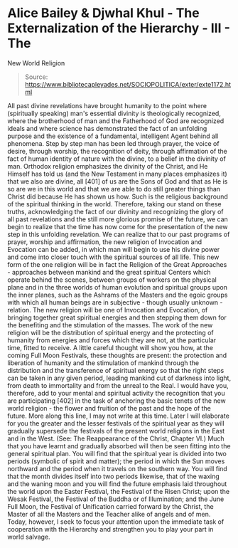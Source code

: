 # Alice Bailey & Djwhal Khul - The Externalization of the Hierarchy - III - The
New World Religion

> Source: https://www.bibliotecapleyades.net/SOCIOPOLITICA/exter/exte1172.html

All past divine revelations have brought humanity to the point where (spiritually speaking) man's essential divinity is theologically recognized, where the brotherhood of man and the Fatherhood of God are recognized ideals and where science has demonstrated the fact of an unfolding purpose and the existence of a fundamental, intelligent Agent behind all phenomena. Step by step man has been led through prayer, the voice of desire, through worship, the recognition of deity, through affirmation of the fact of human identity of nature with the divine, to a belief in the divinity of man. Orthodox religion emphasizes the divinity of the Christ, and He Himself has told us (and the New Testament in many places emphasizes it) that we also are divine, all [401] of us are the Sons of God and that as He is so are we in this world and that we are able to do still greater things than Christ did because He has shown us how. Such is the religious background of the spiritual thinking in the world. Therefore, taking our stand on these truths, acknowledging the fact of our divinity and recognizing the glory of all past revelations and the still more glorious promise of the future, we can begin to realize that the time has now come for the presentation of the new step in this unfolding revelation. We can realize that to our past programs of prayer, worship and affirmation, the new religion of Invocation and Evocation can be added, in which man will begin to use his divine power and come into closer touch with the spiritual sources of all life.
This new form of the one religion will be in fact the Religion of the Great Approaches - approaches between mankind and the great spiritual Centers which operate behind the scenes, between groups of workers on the physical plane and in the three worlds of human evolution and spiritual groups upon the inner planes, such as the Ashrams of the Masters and the egoic groups with which all human beings are in subjective - though usually unknown - relation.
The new religion will be one of Invocation and Evocation, of bringing together great spiritual energies and then stepping them down for the benefiting and the stimulation of the masses. The work of the new religion will be the distribution of spiritual energy and the protecting of humanity from energies and forces which they are not, at the particular time, fitted to receive. A little careful thought will show you how, at the coming Full Moon Festivals, these thoughts are present: the protection and liberation of humanity and the stimulation of mankind through the distribution and the transference of spiritual energy so that the right steps can be taken in any given period, leading mankind cut of darkness into light, from death to immortality and from the unreal to the Real.
I would have you, therefore, add to your mental and spiritual activity the recognition that you are participating [402] in the task of anchoring the basic tenets of the new world religion - the flower and fruition of the past and the hope of the future.
More along this line, I may not write at this time. Later I will elaborate for you the greater and the lesser festivals of the spiritual year as they will gradually supersede the festivals of the present world religions in the East and in the West. (See: The Reappearance of the Christ, Chapter VI.) Much that you have learnt and gradually absorbed will then be seen fitting into the general spiritual plan. You will find that the spiritual year is divided into two periods (symbolic of spirit and matter); the period in which the Sun moves northward and the period when it travels on the southern way. You will find that the month divides itself into two periods likewise, that of the waxing and the waning moon and you will find the future emphasis laid throughout the world upon the Easter Festival, the Festival of the Risen Christ; upon the Wesak Festival, the Festival of the Buddha or of Illumination; and the June Full Moon, the Festival of Unification carried forward by the Christ, the Master of all the Masters and the Teacher alike of angels and of men.
Today, however, I seek to focus your attention upon the immediate task of cooperation with the Hierarchy and strengthen you to play your part in world salvage.
